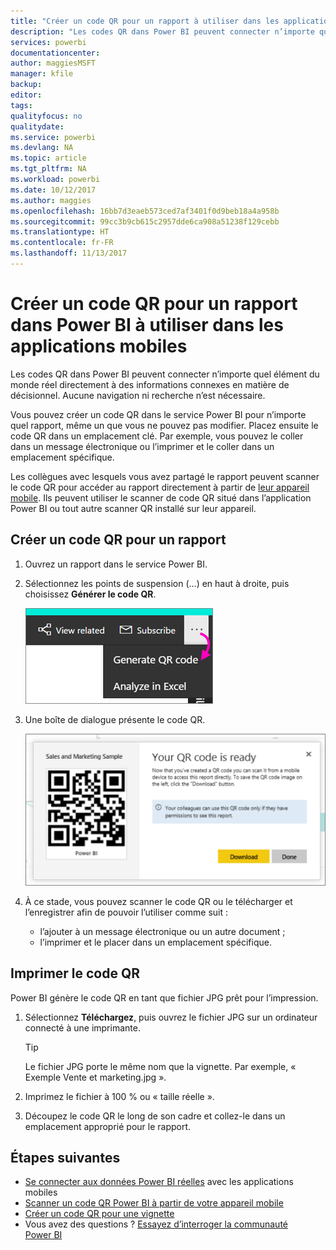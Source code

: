 ```yaml
---
title: "Créer un code QR pour un rapport à utiliser dans les applications mobiles Power BI"
description: "Les codes QR dans Power BI peuvent connecter n’importe quel élément du monde réel directement à des informations connexes en matière de décisionnel dans l’application mobile Power BI. Aucune navigation ni recherche n’est nécessaire."
services: powerbi
documentationcenter: 
author: maggiesMSFT
manager: kfile
backup: 
editor: 
tags: 
qualityfocus: no
qualitydate: 
ms.service: powerbi
ms.devlang: NA
ms.topic: article
ms.tgt_pltfrm: NA
ms.workload: powerbi
ms.date: 10/12/2017
ms.author: maggies
ms.openlocfilehash: 16bb7d3eaeb573ced7af3401f0d9beb18a4a958b
ms.sourcegitcommit: 99cc3b9cb615c2957dde6ca908a51238f129cebb
ms.translationtype: HT
ms.contentlocale: fr-FR
ms.lasthandoff: 11/13/2017
---
```

# <a name="create-a-qr-code-for-a-report-in-power-bi-to-use-in-the-mobile-apps"></a>Créer un code QR pour un rapport dans Power BI à utiliser dans les applications mobiles
Les codes QR dans Power BI peuvent connecter n’importe quel élément du monde réel directement à des informations connexes en matière de décisionnel. Aucune navigation ni recherche n’est nécessaire.

Vous pouvez créer un code QR dans le service Power BI pour n’importe quel rapport, même un que vous ne pouvez pas modifier. Placez ensuite le code QR dans un emplacement clé. Par exemple, vous pouvez le coller dans un message électronique ou l’imprimer et le coller dans un emplacement spécifique. 

Les collègues avec lesquels vous avez partagé le rapport peuvent scanner le code QR pour accéder au rapport directement à partir de [leur appareil mobile](mobile-apps-qr-code.md). Ils peuvent utiliser le scanner de code QR situé dans l’application Power BI ou tout autre scanner QR installé sur leur appareil.

## <a name="create-a-qr-code-for-a-report"></a>Créer un code QR pour un rapport
1. Ouvrez un rapport dans le service Power BI.
2. Sélectionnez les points de suspension (...) en haut à droite, puis choisissez **Générer le code QR**. 
   
    ![](media/service-create-qr-code-for-report/power-bi-create-qr-code-report.png)
3. Une boîte de dialogue présente le code QR. 
   
    ![](media/service-create-qr-code-for-report/powerbi_report_qrcode.png)
4. À ce stade, vous pouvez scanner le code QR ou le télécharger et l’enregistrer afin de pouvoir l’utiliser comme suit : 
   
   * l’ajouter à un message électronique ou un autre document ; 
   * l’imprimer et le placer dans un emplacement spécifique. 

## <a name="print-the-qr-code"></a>Imprimer le code QR
Power BI génère le code QR en tant que fichier JPG prêt pour l’impression. 

1. Sélectionnez **Téléchargez**, puis ouvrez le fichier JPG sur un ordinateur connecté à une imprimante.  
   
   > [!TIP]
   > Le fichier JPG porte le même nom que la vignette. Par exemple, « Exemple Vente et marketing.jpg ».
   > 
   > 
2. Imprimez le fichier à 100 % ou « taille réelle ».  
3. Découpez le code QR le long de son cadre et collez-le dans un emplacement approprié pour le rapport. 

## <a name="next-steps"></a>Étapes suivantes
* [Se connecter aux données Power BI réelles](mobile-apps-data-in-real-world-context.md) avec les applications mobiles
* [Scanner un code QR Power BI à partir de votre appareil mobile](mobile-apps-qr-code.md)
* [Créer un code QR pour une vignette](service-create-qr-code-for-tile.md)
* Vous avez des questions ? [Essayez d’interroger la communauté Power BI](http://community.powerbi.com/)

